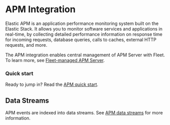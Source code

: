 # APM Integration

Elastic APM is an application performance monitoring system built on the Elastic Stack. It allows you to monitor software services and applications in real-time, by collecting detailed performance information on response time for incoming requests, database queries, calls to caches, external HTTP requests, and more.

The APM integration enables central management of APM Server with Fleet.
To learn more, see [Fleet-managed APM Server](https://ela.st/apm-fleet).

### Quick start

Ready to jump in? Read the [APM quick start](https://ela.st/quick-start-apm).

## Data Streams

APM events are indexed into data streams.
See [APM data streams](https://ela.st/apm-data-streams) for more information.
